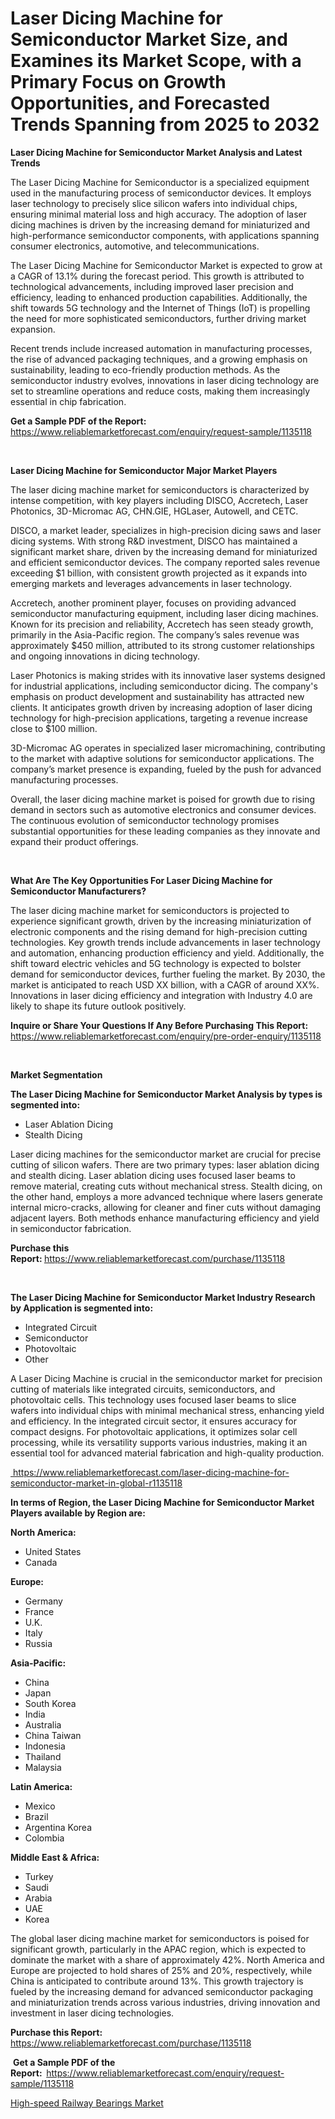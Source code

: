 <p><h1>Laser Dicing Machine for Semiconductor Market Size, and Examines its Market Scope, with a Primary Focus on Growth Opportunities, and Forecasted Trends Spanning from 2025 to 2032</h1></p><p><strong>Laser Dicing Machine for Semiconductor Market Analysis and Latest Trends</strong></p>
<p><p>The Laser Dicing Machine for Semiconductor is a specialized equipment used in the manufacturing process of semiconductor devices. It employs laser technology to precisely slice silicon wafers into individual chips, ensuring minimal material loss and high accuracy. The adoption of laser dicing machines is driven by the increasing demand for miniaturized and high-performance semiconductor components, with applications spanning consumer electronics, automotive, and telecommunications.</p><p>The Laser Dicing Machine for Semiconductor Market is expected to grow at a CAGR of 13.1% during the forecast period. This growth is attributed to technological advancements, including improved laser precision and efficiency, leading to enhanced production capabilities. Additionally, the shift towards 5G technology and the Internet of Things (IoT) is propelling the need for more sophisticated semiconductors, further driving market expansion.</p><p>Recent trends include increased automation in manufacturing processes, the rise of advanced packaging techniques, and a growing emphasis on sustainability, leading to eco-friendly production methods. As the semiconductor industry evolves, innovations in laser dicing technology are set to streamline operations and reduce costs, making them increasingly essential in chip fabrication.</p></p>
<p><strong>Get a Sample PDF of the Report:&nbsp;</strong> <a href="https://www.reliablemarketforecast.com/enquiry/request-sample/1135118?utm_campaign=2726&utm_medium=2&utm_source=Github&utm_content=ia&utm_term=25032025&utm_id=laser-dicing-machine-for-semiconductor">https://www.reliablemarketforecast.com/enquiry/request-sample/1135118</a></p>
<p>&nbsp;</p>
<p><strong>Laser Dicing Machine for Semiconductor Major Market Players</strong></p>
<p><p>The laser dicing machine market for semiconductors is characterized by intense competition, with key players including DISCO, Accretech, Laser Photonics, 3D-Micromac AG, CHN.GIE, HGLaser, Autowell, and CETC. </p><p>DISCO, a market leader, specializes in high-precision dicing saws and laser dicing systems. With strong R&D investment, DISCO has maintained a significant market share, driven by the increasing demand for miniaturized and efficient semiconductor devices. The company reported sales revenue exceeding $1 billion, with consistent growth projected as it expands into emerging markets and leverages advancements in laser technology.</p><p>Accretech, another prominent player, focuses on providing advanced semiconductor manufacturing equipment, including laser dicing machines. Known for its precision and reliability, Accretech has seen steady growth, primarily in the Asia-Pacific region. The company’s sales revenue was approximately $450 million, attributed to its strong customer relationships and ongoing innovations in dicing technology.</p><p>Laser Photonics is making strides with its innovative laser systems designed for industrial applications, including semiconductor dicing. The company's emphasis on product development and sustainability has attracted new clients. It anticipates growth driven by increasing adoption of laser dicing technology for high-precision applications, targeting a revenue increase close to $100 million.</p><p>3D-Micromac AG operates in specialized laser micromachining, contributing to the market with adaptive solutions for semiconductor applications. The company’s market presence is expanding, fueled by the push for advanced manufacturing processes.</p><p>Overall, the laser dicing machine market is poised for growth due to rising demand in sectors such as automotive electronics and consumer devices. The continuous evolution of semiconductor technology promises substantial opportunities for these leading companies as they innovate and expand their product offerings.</p></p>
<p>&nbsp;</p>
<p><strong>What Are The Key Opportunities For Laser Dicing Machine for Semiconductor Manufacturers?</strong></p>
<p><p>The laser dicing machine market for semiconductors is projected to experience significant growth, driven by the increasing miniaturization of electronic components and the rising demand for high-precision cutting technologies. Key growth trends include advancements in laser technology and automation, enhancing production efficiency and yield. Additionally, the shift toward electric vehicles and 5G technology is expected to bolster demand for semiconductor devices, further fueling the market. By 2030, the market is anticipated to reach USD XX billion, with a CAGR of around XX%. Innovations in laser dicing efficiency and integration with Industry 4.0 are likely to shape its future outlook positively.</p></p>
<p><strong>Inquire or Share Your Questions If Any Before Purchasing This Report:</strong> <a href="https://www.reliablemarketforecast.com/enquiry/pre-order-enquiry/1135118?utm_campaign=2726&utm_medium=2&utm_source=Github&utm_content=ia&utm_term=25032025&utm_id=laser-dicing-machine-for-semiconductor">https://www.reliablemarketforecast.com/enquiry/pre-order-enquiry/1135118</a></p>
<p>&nbsp;</p>
<p><strong>Market Segmentation</strong></p>
<p><strong>The Laser Dicing Machine for Semiconductor Market Analysis by types is segmented into:</strong></p>
<p><ul><li>Laser Ablation Dicing</li><li>Stealth Dicing</li></ul></p>
<p><p>Laser dicing machines for the semiconductor market are crucial for precise cutting of silicon wafers. There are two primary types: laser ablation dicing and stealth dicing. Laser ablation dicing uses focused laser beams to remove material, creating cuts without mechanical stress. Stealth dicing, on the other hand, employs a more advanced technique where lasers generate internal micro-cracks, allowing for cleaner and finer cuts without damaging adjacent layers. Both methods enhance manufacturing efficiency and yield in semiconductor fabrication.</p></p>
<p><strong>Purchase this Report:&nbsp;</strong><a href="https://www.reliablemarketforecast.com/purchase/1135118?utm_campaign=2726&utm_medium=2&utm_source=Github&utm_content=ia&utm_term=25032025&utm_id=laser-dicing-machine-for-semiconductor">https://www.reliablemarketforecast.com/purchase/1135118</a></p>
<p>&nbsp;</p>
<p><strong>The Laser Dicing Machine for Semiconductor Market Industry Research by Application is segmented into:</strong></p>
<p><ul><li>Integrated Circuit</li><li>Semiconductor</li><li>Photovoltaic</li><li>Other</li></ul></p>
<p><p>A Laser Dicing Machine is crucial in the semiconductor market for precision cutting of materials like integrated circuits, semiconductors, and photovoltaic cells. This technology uses focused laser beams to slice wafers into individual chips with minimal mechanical stress, enhancing yield and efficiency. In the integrated circuit sector, it ensures accuracy for compact designs. For photovoltaic applications, it optimizes solar cell processing, while its versatility supports various industries, making it an essential tool for advanced material fabrication and high-quality production.</p></p>
<p><a href="https://www.reliablemarketforecast.com/laser-dicing-machine-for-semiconductor-market-in-global-r1135118?utm_campaign=2726&utm_medium=2&utm_source=Github&utm_content=ia&utm_term=25032025&utm_id=laser-dicing-machine-for-semiconductor">&nbsp;https://www.reliablemarketforecast.com/laser-dicing-machine-for-semiconductor-market-in-global-r1135118</a></p>
<p><strong>In terms of Region, the Laser Dicing Machine for Semiconductor Market Players available by Region are:</strong></p>
<p>
    <p> <strong> North America: </strong>
        <ul>
            <li>United States</li>
            <li>Canada</li>
        </ul>
        </p> 
    <p> <strong> Europe: </strong>
        <ul>
            <li>Germany</li>
            <li>France</li>
            <li>U.K.</li>
            <li>Italy</li>
            <li>Russia</li>
        </ul>
        </p> 
    <p> <strong> Asia-Pacific: </strong>
        <ul>
            <li>China</li>
            <li>Japan</li>
            <li>South Korea</li>
            <li>India</li>
            <li>Australia</li>
            <li>China Taiwan</li>
            <li>Indonesia</li>
            <li>Thailand</li>
            <li>Malaysia</li>
        </ul>
        </p> 
    <p> <strong> Latin America: </strong>
        <ul>
            <li>Mexico</li>
            <li>Brazil</li>
            <li>Argentina Korea</li>
            <li>Colombia</li>
        </ul>
        </p> 
    <p> <strong> Middle East & Africa: </strong>
        <ul>
            <li>Turkey</li>
            <li>Saudi</li>
            <li>Arabia</li>
            <li>UAE</li>
            <li>Korea</li>
        </ul>
    </p>
    </p>
<p><p>The global laser dicing machine market for semiconductors is poised for significant growth, particularly in the APAC region, which is expected to dominate the market with a share of approximately 42%. North America and Europe are projected to hold shares of 25% and 20%, respectively, while China is anticipated to contribute around 13%. This growth trajectory is fueled by the increasing demand for advanced semiconductor packaging and miniaturization trends across various industries, driving innovation and investment in laser dicing technologies.</p></p>
<p><strong>Purchase this Report: </strong><a href="https://www.reliablemarketforecast.com/purchase/1135118?utm_campaign=2726&utm_medium=2&utm_source=Github&utm_content=ia&utm_term=25032025&utm_id=laser-dicing-machine-for-semiconductor">https://www.reliablemarketforecast.com/purchase/1135118</a></p>
<p>&nbsp;<strong>Get a Sample PDF of the Report:&nbsp;&nbsp;</strong><a href="https://www.reliablemarketforecast.com/enquiry/request-sample/1135118?utm_campaign=2726&utm_medium=2&utm_source=Github&utm_content=ia&utm_term=25032025&utm_id=laser-dicing-machine-for-semiconductor">https://www.reliablemarketforecast.com/enquiry/request-sample/1135118</a></p>
<p><strong></strong></p>
<p><p><a href="https://github.com/GenaGaines34/Market-Research-Report-List-2/blob/main/high-speed-railway-bearings-market.md?utm_campaign=2726&utm_medium=2&utm_source=Github&utm_content=ia&utm_term=25032025&utm_id=laser-dicing-machine-for-semiconductor">High-speed Railway Bearings Market</a></p></p>